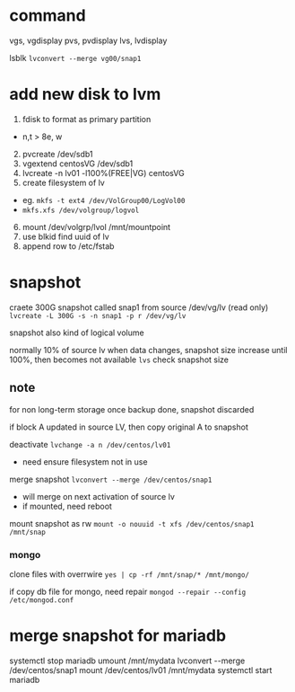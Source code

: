 # command
vgs, vgdisplay
pvs, pvdisplay
lvs, lvdisplay

lsblk
`lvconvert --merge vg00/snap1`



# add new disk to lvm
1. fdisk to format as primary partition
  - n,t > 8e, w
2. pvcreate /dev/sdb1
3. vgextend centosVG /dev/sdb1
4. lvcreate -n lv01 -l100%(FREE|VG) centosVG
5. create filesystem of lv
  - eg. `mkfs -t ext4 /dev/VolGroup00/LogVol00`
  - `mkfs.xfs /dev/volgroup/logvol`
6. mount /dev/volgrp/lvol /mnt/mountpoint
7. use blkid find uuid of lv
8. append row to /etc/fstab


# snapshot
craete 300G snapshot called snap1 from source /dev/vg/lv (read only)
`lvcreate -L 300G -s -n snap1 -p r /dev/vg/lv`

snapshot also kind of logical volume

normally 10% of source lv
when data changes, snapshot size increase until 100%, then becomes not available
`lvs` check snapshot size

## note
for non long-term storage
once backup done, snapshot discarded

if block A updated in source LV, then copy original A to snapshot

deactivate `lvchange -a n /dev/centos/lv01`
  - need ensure filesystem not in use

merge snapshot `lvconvert --merge /dev/centos/snap1`
  - will merge on next activation of source lv
  - if mounted, need reboot

mount snapshot as rw
`mount -o nouuid -t xfs /dev/centos/snap1 /mnt/snap`

### mongo
clone files with overrwire `yes | cp -rf /mnt/snap/* /mnt/mongo/`

if copy db file for mongo,
need repair `mongod --repair --config /etc/mongod.conf`


# merge snapshot for mariadb
systemctl stop mariadb
umount /mnt/mydata
lvconvert --merge /dev/centos/snap1
mount /dev/centos/lv01 /mnt/mydata
systemctl start mariadb




